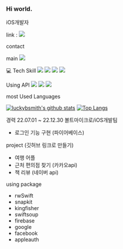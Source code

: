 ### Hi world.

<!--
**luckybsmith/luckybsmith** is a ✨ _special_ ✨ repository because its `README.md` (this file) appears on your GitHub profile.

Here are some ideas to get you started:

- 🔭 I’m currently working on ...
- 🌱 I’m currently learning ...
- 👯 I’m looking to collaborate on ...
- 🤔 I’m looking for help with ...
- 💬 Ask me about ...
- 📫 How to reach me: ...
- 😄 Pronouns: ...
- ⚡ Fun fact: ...
-->

iOS개발자

link : <img src="https://img.shields.io/badge/Tistory-white?style=flat&logo=Tistory&logoColor=000000"/>


contact

main
<img src="https://img.shields.io/badge/Swift-white?style=flat&logo=Swift&logoColor=F05138"/>

💻 Tech Skill
<img src="https://img.shields.io/badge/Swift-white?style=flat&logo=Swift&logoColor=F05138"/>
<img src="https://img.shields.io/badge/C-white?style=flat&logo=C&logoColor=00599C"/>
<img src="https://img.shields.io/badge/JavaScript-white?style=flat&logo=JavaScript&logoColor=B7178C"/>
<img src="https://img.shields.io/badge/Github-white?style=flat&logo=Github&logoColor=181717"/>


Using API
<img src="https://img.shields.io/badge/Naver-white?style=flat&logo=Naver&logoColor=03C75A"/>
<img src="https://img.shields.io/badge/Kakao-white?style=flat&logo=Kakao&logoColor=FFCD00"/>
<img src="https://img.shields.io/badge/Firebase-white?style=flat&logo=Firebase&logoColor=FFCA28"/>

most Used Languages

[![luckybsmith's github stats](https://github-readme-stats.vercel.app/api?username=luckybsmith)](https://github.com/luckybsmith/github-readme-stats)
[![Top Langs](https://github-readme-stats.vercel.app/api/top-langs/?username=luckybsmith&layout=compact)](https://github.com/luckybsmith/github-readme-stats)


경력
22.07.01 ~ 22.12.30 볼트마이크로/iOS개발팀
- 로그인 기능 구현 (파이어베이스)

project (깃허브 링크로 만들기)
- 여행 어플
- 근처 편의점 찾기 (카카오api)
- 책 리뷰 (네이버 api)

using package
- rwSwift
- snapkit
- kingfisher
- swiftsoup
- firebase
- google
- facebook
- appleauth
